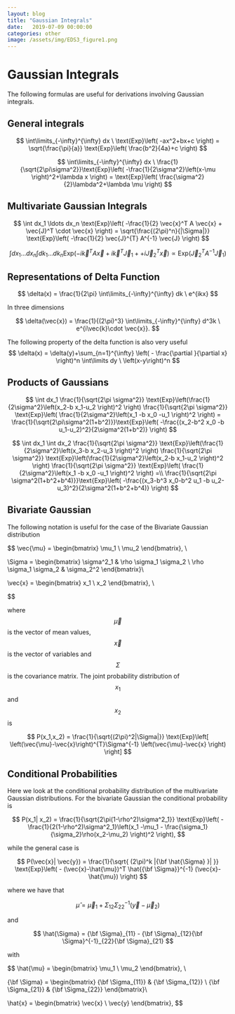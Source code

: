 ```yaml
---
layout: blog
title: "Gaussian Integrals"
date:   2019-07-09 00:00:00
categories: other
image: /assets/img/EDS3_figure1.png
---
```



<style type="text/css" rel="stylesheet">
.center {
  display: block;
  margin-left: auto;
  margin-right: auto;
  width: 60%;
}

/* Three image containers (use 25% for four, and 50% for two, etc) */
.column {
  float: left;
  width: 40.0%;
  padding: 5px;
}

/* Clear floats after image containers */
.row::after {
  content: "";
  clear: both;
  display: table;
}
</style>


# Gaussian Integrals

The following formulas are useful for derivations involving Gaussian integrals.

## General integrals

$$
\int\limits_{-\infty}^{\infty} dx \ \text{Exp}\left( -ax^2+bx+c \right) = \sqrt{\frac{\pi}{a}} \text{Exp}\left( \frac{b^2}{4a}+c \right)
$$

$$
\int\limits_{-\infty}^{\infty} dx \ \frac{1}{\sqrt{2\pi\sigma^2}}\text{Exp}\left( -\frac{1}{2\sigma^2}\left(x-\mu \right)^2+\lambda x \right) = \text{Exp}\left( \frac{\sigma^2}{2}\lambda^2+\lambda \mu \right)
$$

## Multivariate Gaussian Integrals

$$
\int dx_1 \ldots dx_n \text{Exp}\left( -\frac{1}{2} \vec{x}^T A \vec{x} + \vec{J}^T \cdot \vec{x} \right) = \sqrt{\frac{(2\pi)^n}{|\Sigma|}} \text{Exp}\left( -\frac{1}{2} \vec{J}^{T} A^{-1} \vec{J} \right)
$$

$$
\int dx_1 \ldots dx_n \int dk_1 \ldots dk_n \text{Exp}\left( -i\vec{k}^T A \vec{x} + i\vec{k}^T \vec{J}_1 ++ i\vec{J}_2^T \vec{x} \right) \propto \text{Exp}\left( \vec{J}_2^{T} A^{-1} \vec{J}_1 \right)
$$

## Representations of Delta Function

$$
\delta(x) = \frac{1}{2\pi} \int\limits_{-\infty}^{\infty} dk \ e^{ikx}
$$

In three dimensions  

$$
\delta(\vec{x}) = \frac{1}{(2\pi)^3} \int\limits_{-\infty}^{\infty} d^3k \ e^{i\vec{k}\cdot \vec{x}}.  
$$



The following property of the delta function is also very useful
$$
\delta(x) = \delta(y)+\sum_{n=1}^{\infty} \left( - \frac{\partial }{\partial x} \right)^n \int\limits dy \ \left(x-y\right)^n 
$$



## Products of Gaussians

$$
\int dx_1 \frac{1}{\sqrt{2\pi \sigma^2}} \text{Exp}\left(\frac{1}{2\sigma^2}\left(x_2-b x_1-u_2 \right)^2 \right)  \frac{1}{\sqrt{2\pi \sigma^2}} \text{Exp}\left( \frac{1}{2\sigma^2}\left(x_1 -b x_0 -u_1 \right)^2 \right) = \frac{1}{\sqrt{2\pi\sigma^2(1+b^2)}}\text{Exp}\left( -\frac{(x_2-b^2 x_0 -b u_1-u_2)^2}{2\sigma^2(1+b^2)} \right)
$$



$$
\int dx_1 \int dx_2  \frac{1}{\sqrt{2\pi \sigma^2}} \text{Exp}\left(\frac{1}{2\sigma^2}\left(x_3-b x_2-u_3 \right)^2 \right) \frac{1}{\sqrt{2\pi \sigma^2}} \text{Exp}\left(\frac{1}{2\sigma^2}\left(x_2-b x_1-u_2 \right)^2 \right)  \frac{1}{\sqrt{2\pi \sigma^2}} \text{Exp}\left( \frac{1}{2\sigma^2}\left(x_1 -b x_0 -u_1 \right)^2 \right) =\\
  \frac{1}{\sqrt{2\pi \sigma^2(1+b^2+b^4)}}\text{Exp}\left( -\frac{(x_3-b^3 x_0-b^2 u_1 -b u_2-u_3)^2}{2\sigma^2(1+b^2+b^4)} \right)
$$


## Bivariate Gaussian

The following notation is useful for the case of the Bivariate Gaussian distribution  


$$
\vec{\mu} = \begin{bmatrix} 
\mu_1 \\
\mu_2
\end{bmatrix}, \\

\Sigma = \begin{bmatrix}
\sigma^2_1 & \rho \sigma_1 \sigma_2 \\
\rho \sigma_1 \sigma_2 & \sigma_2^2
\end{bmatrix}\\

\vec{x} = \begin{bmatrix} 
x_1 \\
x_2
\end{bmatrix}, \\

$$

where $$\vec{\mu}$$ is the vector of mean values, $$\vec{x}$$ is the vector of variables and $$\Sigma$$ is the covariance matrix. 
The joint probability distribution of $$x_1$$ and $$x_2$$ is  

$$
P(x_1,x_2) = \frac{1}{\sqrt{(2\pi)^2|\Sigma|}} \text{Exp}\left[ \left(\vec{\mu}-\vec{x}\right)^{T}\Sigma^{-1} \left(\vec{\mu}-\vec{x} \right) \right]
$$


## Conditional Probabilities

Here we look at the conditional probability distribution of the multivariate Gaussian distributions. For the bivariate Gaussian the
conditional probability is

$$
P(x_1| x_2) = \frac{1}{\sqrt{2\pi(1-\rho^2)\sigma^2_1}} \text{Exp}\left( -\frac{1}{2(1-\rho^2)\sigma^2_1}\left(x_1 -\mu_1 - \frac{\sigma_1}{\sigma_2}\rho(x_2-\mu_2) \right)^2 \right),
$$

while the general case is

$$
P(\vec{x}| \vec{y}) = \frac{1}{\sqrt{ (2\pi)^k |{\bf \hat{\Sigma} }| }} \text{Exp}\left( - (\vec{x}-\hat{\mu})^T  \hat{{\bf \Sigma}}^{-1} (\vec{x}-\hat{\mu})  \right)
$$


where we have that

$$
\hat{\mu} = \vec{\mu}_1+\Sigma_{12}\Sigma^{-1}_{22}(\vec{y}-\vec{\mu}_2)
$$


and   


$$
\hat{\Sigma} = {\bf \Sigma}_{11} - {\bf \Sigma}_{12}{\bf \Sigma}^{-1}_{22}{\bf \Sigma}_{21}
$$

with 

$$
\hat{\mu} = \begin{bmatrix} 
\mu_1 \\
\mu_2
\end{bmatrix}, \\

{\bf \Sigma} = \begin{bmatrix}
{\bf \Sigma_{11}} & {\bf \Sigma_{12}} \\
{\bf \Sigma_{21}} & {\bf \Sigma_{22}}
\end{bmatrix}\\

\hat{x} = \begin{bmatrix} 
\vec{x} \\
\vec{y}
\end{bmatrix}, 
$$
